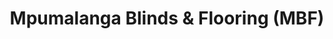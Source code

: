 ---
title: "Mpumalanga Blinds & Flooring (MBF)"
url: /nelspruit/mpumalanga-blinds-and-flooring-mbf/
shop: flooring
---